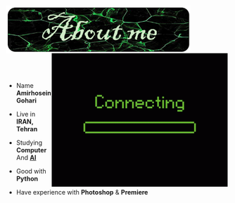 <div>

<img src="./images/aboutme.png" width="420" align="center" />
<br/>
<img src="./images/loading.gif" width="400" align="right"/>
</div>
<br/>
<br/>
<br/>


- Name **Amirhosein Gohari**

- Live in **IRAN, Tehran**

- Studying **Computer** And [**AI**](https://en.wikipedia.org/wiki/Artificial_intelligence)

- Good with **Python** 

- Have experience with **Photoshop** & **Premiere**
